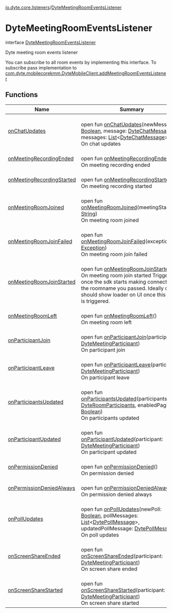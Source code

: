 [io.dyte.core.listeners](../index.md)/[DyteMeetingRoomEventsListener](index.md)

# DyteMeetingRoomEventsListener


interface [DyteMeetingRoomEventsListener](index.md)

Dyte meeting room events listener

You can subscribe to all room events by implementing this interface. To subscribe pass implementation to [com.dyte.mobilecorekmm.DyteMobileClient.addMeetingRoomEventsListener](../../com.dyte.mobilecorekmm/-dyte-mobile-client/add-meeting-room-events-listener.md)

## Functions

| Name | Summary |
|---|---|
| [onChatUpdates](on-chat-updates.md) | <br/>open fun [onChatUpdates](on-chat-updates.md)(newMessage: [Boolean](https://kotlinlang.org/api/latest/jvm/stdlib/kotlin/-boolean/index.html), message: [DyteChatMessage](../../com.dyte.mobilecorekmm.models/-dyte-chat-message/index.md)?, messages: [List](https://kotlinlang.org/api/latest/jvm/stdlib/kotlin.collections/-list/index.html)&lt;[DyteChatMessage](../../com.dyte.mobilecorekmm.models/-dyte-chat-message/index.md)&gt;)<br/>On chat updates |
| [onMeetingRecordingEnded](on-meeting-recording-ended.md) | <br/>open fun [onMeetingRecordingEnded](on-meeting-recording-ended.md)()<br/>On meeting recording ended |
| [onMeetingRecordingStarted](on-meeting-recording-started.md) | <br/>open fun [onMeetingRecordingStarted](on-meeting-recording-started.md)()<br/>On meeting recording started |
| [onMeetingRoomJoined](on-meeting-room-joined.md) | <br/>open fun [onMeetingRoomJoined](on-meeting-room-joined.md)(meetingStartedAt: [String](https://kotlinlang.org/api/latest/jvm/stdlib/kotlin/-string/index.html))<br/>On meeting room joined |
| [onMeetingRoomJoinFailed](on-meeting-room-join-failed.md) | <br/>open fun [onMeetingRoomJoinFailed](on-meeting-room-join-failed.md)(exception: [Exception](https://kotlinlang.org/api/latest/jvm/stdlib/kotlin/-exception/index.html))<br/>On meeting room join failed |
| [onMeetingRoomJoinStarted](on-meeting-room-join-started.md) | <br/>open fun [onMeetingRoomJoinStarted](on-meeting-room-join-started.md)()<br/>On meeting room join started Triggered once the sdk starts making connection to the roomname you passed. Ideally one should show loader on UI once this event is triggered. |
| [onMeetingRoomLeft](on-meeting-room-left.md) | <br/>open fun [onMeetingRoomLeft](on-meeting-room-left.md)()<br/>On meeting room left |
| [onParticipantJoin](on-participant-join.md) | <br/>open fun [onParticipantJoin](on-participant-join.md)(participant: [DyteMeetingParticipant](../../com.dyte.mobilecorekmm.models/-dyte-meeting-participant/index.md))<br/>On participant join |
| [onParticipantLeave](on-participant-leave.md) | <br/>open fun [onParticipantLeave](on-participant-leave.md)(participant: [DyteMeetingParticipant](../../com.dyte.mobilecorekmm.models/-dyte-meeting-participant/index.md))<br/>On participant leave |
| [onParticipantsUpdated](on-participants-updated.md) | <br/>open fun [onParticipantsUpdated](on-participants-updated.md)(participants: [DyteRoomParticipants](../../com.dyte.mobilecorekmm.models/-dyte-room-participants/index.md), enabledPaginator: [Boolean](https://kotlinlang.org/api/latest/jvm/stdlib/kotlin/-boolean/index.html))<br/>On participants updated |
| [onParticipantUpdated](on-participant-updated.md) | <br/>open fun [onParticipantUpdated](on-participant-updated.md)(participant: [DyteMeetingParticipant](../../com.dyte.mobilecorekmm.models/-dyte-meeting-participant/index.md))<br/>On participant updated |
| [onPermissionDenied](on-permission-denied.md) | <br/>open fun [onPermissionDenied](on-permission-denied.md)()<br/>On permission denied |
| [onPermissionDeniedAlways](on-permission-denied-always.md) | <br/>open fun [onPermissionDeniedAlways](on-permission-denied-always.md)()<br/>On permission denied always |
| [onPollUpdates](on-poll-updates.md) | <br/>open fun [onPollUpdates](on-poll-updates.md)(newPoll: [Boolean](https://kotlinlang.org/api/latest/jvm/stdlib/kotlin/-boolean/index.html), pollMessages: [List](https://kotlinlang.org/api/latest/jvm/stdlib/kotlin.collections/-list/index.html)&lt;[DytePollMessage](../../com.dyte.mobilecorekmm.models/-dyte-poll-message/index.md)&gt;, updatedPollMessage: [DytePollMessage](../../com.dyte.mobilecorekmm.models/-dyte-poll-message/index.md)?)<br/>On poll updates |
| [onScreenShareEnded](on-screen-share-ended.md) | <br/>open fun [onScreenShareEnded](on-screen-share-ended.md)(participant: [DyteMeetingParticipant](../../com.dyte.mobilecorekmm.models/-dyte-meeting-participant/index.md))<br/>On screen share ended |
| [onScreenShareStarted](on-screen-share-started.md) | <br/>open fun [onScreenShareStarted](on-screen-share-started.md)(participant: [DyteMeetingParticipant](../../com.dyte.mobilecorekmm.models/-dyte-meeting-participant/index.md))<br/>On screen share started |
